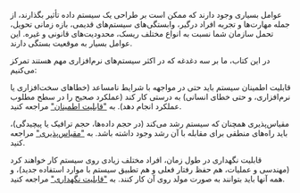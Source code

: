 عوامل بسیاری وجود دارند که ممکن است بر طراحی یک سیستم داده تأثیر بگذارند، از جمله مهارت‌ها و تجربه افراد درگیر، وابستگی‌های سیستم‌های قدیمی، بازه زمانی تحویل، تحمل سازمان شما نسبت به انواع مختلف ریسک، محدودیت‌های قانونی و غیره. این عوامل بسیار به موقعیت بستگی دارند.

در این کتاب، ما بر سه دغدغه که در اکثر سیستم‌های نرم‌افزاری مهم هستند تمرکز می‌کنیم:

قابلیت اطمینان 
سیستم باید حتی در مواجهه با شرایط نامساعد (خطاهای سخت‌افزاری یا نرم‌افزاری، و حتی خطای انسانی) به درستی کار کند (عملکرد صحیح را در سطح مطلوب عملکرد انجام دهد). به ["قابلیت اطمینان"](#sec_introduction_reliability) مراجعه کنید.

مقیاس‌پذیری
همچنان که سیستم رشد می‌کند (در حجم داده‌ها، حجم ترافیک یا پیچیدگی)، باید راه‌های منطقی برای مقابله با آن رشد وجود داشته باشد. به ["مقیاس‌پذیری"](#sec_introduction_scalability) مراجعه کنید.

قابلیت نگهداری
در طول زمان، افراد مختلف زیادی روی سیستم کار خواهند کرد (مهندسی و عملیات، هم حفظ رفتار فعلی و هم تطبیق سیستم با موارد استفاده جدید)، و همه آنها باید بتوانند به صورت مولد روی آن کار کنند. به ["قابلیت نگهداری"](#sec_introduction_maintainability) مراجعه کنید. 